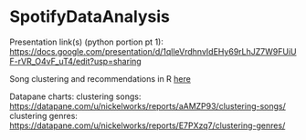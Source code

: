 # SpotifyDataAnalysis

Presentation link(s) 
(python portion pt 1): https://docs.google.com/presentation/d/1qlleVrdhnvIdEHy69rLhJZ7W9FUiUF-rVR_O4vF_uT4/edit?usp=sharing

Song clustering and recommendations in R [here](https://docs.google.com/presentation/d/e/2PACX-1vTvlipaoXOGNDvQpioXao6Jx5cR9kPTDNNPtz0OpIrtjhH4-6hFtnHRwai7QE_RFjty75ZcX7ZMfNog/pub?start=false&loop=false&delayms=3000&slide=id.gfd3f1ea9f7_0_160)

Datapane charts: 
clustering songs: https://datapane.com/u/nickelworks/reports/aAMZP93/clustering-songs/
clustering genres: https://datapane.com/u/nickelworks/reports/E7PXzq7/clustering-genres/
